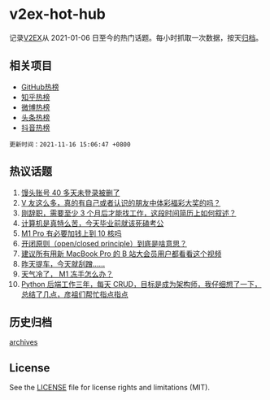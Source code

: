 # v2ex-hot-hub

 记录[V2EX](https://www.v2ex.com/)从 2021-01-06 日至今的热门话题。每小时抓取一次数据，按天[归档](archives)。
 
 ## 相关项目

- [GitHub热榜](https://github.com/lonnyzhang423/github-hot-hub)
- [知乎热榜](https://github.com/lonnyzhang423/zhihu-hot-hub)
- [微博热榜](https://github.com/lonnyzhang423/weibo-hot-hub)
- [头条热榜](https://github.com/lonnyzhang423/toutiao-hot-hub)
- [抖音热榜](https://github.com/lonnyzhang423/douyin-hot-hub)


 `更新时间：2021-11-16 15:06:47 +0800`

## 热议话题

1. [馒头账号 40 多天未登录被删了](https://www.v2ex.com/t/815556)
1. [V 友这么多，真的有自己或者认识的朋友中体彩福彩大奖的吗？](https://www.v2ex.com/t/815685)
1. [刚辞职，需要至少 3 个月后才能找工作，这段时间简历上如何叙述？](https://www.v2ex.com/t/815638)
1. [计算机是真特么苦，今天毕业前就该死磕考公](https://www.v2ex.com/t/815625)
1. [M1 Pro 有必要加钱上到 10 核吗](https://www.v2ex.com/t/815596)
1. [开闭原则（open/closed principle）到底是啥意思？](https://www.v2ex.com/t/815704)
1. [建议所有用新 MacBook Pro 的 B 站大会员用户都看看这个视频](https://www.v2ex.com/t/815582)
1. [昨天提车，今天就刮蹭……](https://www.v2ex.com/t/815717)
1. [天气冷了， M1 冻手怎么办？](https://www.v2ex.com/t/815733)
1. [Python 后端工作三年，每天 CRUD，目标是成为架构师，我仔细想了一下，总结了几点，彦祖们帮忙指点指点](https://www.v2ex.com/t/815543)

## 历史归档

[archives](archives)

## License

See the [LICENSE](LICENSE) file for license rights and limitations (MIT).
